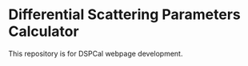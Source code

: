 # Differential Scattering Parameters Calculator

This repository is for DSPCal webpage development.
